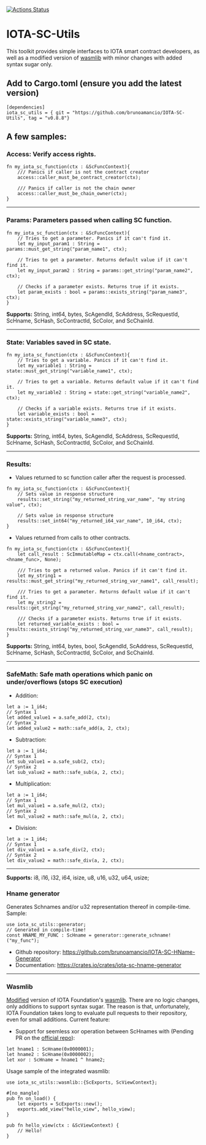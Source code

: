 [![Actions Status](https://github.com/brunoamancio/IOTA-SC-Utils/workflows/Build/badge.svg)](https://github.com/brunoamancio/IOTA-SC-Utils/actions)

# IOTA-SC-Utils

This toolkit provides simple interfaces to IOTA smart contract developers, as well as a modified version of [wasmlib](https://github.com/iotaledger/wasp/tree/master/contracts/rust/wasmlib/docs) with minor changes with added syntax sugar only.

## Add to Cargo.toml (ensure you add the latest version)
```
[dependencies]
iota_sc_utils = { git = "https://github.com/brunoamancio/IOTA-SC-Utils", tag = "v0.8.8"}
```

## A few samples:

### Access: Verify access rights.
```
fn my_iota_sc_function(ctx : &ScFuncContext){
    /// Panics if caller is not the contract creator
    access::caller_must_be_contract_creator(ctx);

    /// Panics if caller is not the chain owner
    access::caller_must_be_chain_owner(ctx);
}
```

---

### Params: Parameters passed when calling SC function.
```
fn my_iota_sc_function(ctx : &ScFuncContext){
    // Tries to get a parameter. Panics if it can't find it.
    let my_input_param1 : String = params::must_get_string("param_name1", ctx);

    // Tries to get a parameter. Returns default value if it can't find it.
    let my_input_param2 : String = params::get_string("param_name2", ctx);

    // Checks if a parameter exists. Returns true if it exists.
    let param_exists : bool = params::exists_string("param_name3", ctx);
}
```
**Supports:** String, int64, bytes, ScAgendId, ScAddress, ScRequestId, ScHname, ScHash, ScContractId, ScColor, and ScChainId.

---

### State: Variables saved in SC state.
```
fn my_iota_sc_function(ctx : &ScFuncContext){
    // Tries to get a variable. Panics if it can't find it.
    let my_variable1 : String = state::must_get_string("variable_name1", ctx);

    // Tries to get a variable. Returns default value if it can't find it.
    let my_variable2 : String = state::get_string("variable_name2", ctx);

    // Checks if a variable exists. Returns true if it exists.
    let variable_exists : bool = state::exists_string("variable_name3", ctx);
}
```
**Supports:** String, int64, bytes, ScAgendId, ScAddress, ScRequestId, ScHname, ScHash, ScContractId, ScColor, and ScChainId.

---

### Results: 
- Values returned to sc function caller after the request is processed.
```
fn my_iota_sc_function(ctx : &ScFuncContext){
    // Sets value in response structure
    results::set_string("my_returned_string_var_name", "my string value", ctx);

    // Sets value in response structure
    results::set_int64("my_returned_i64_var_name", 10_i64, ctx);
}
```
- Values returned from calls to other contracts.
```
fn my_iota_sc_function(ctx : &ScFuncContext){
    let call_result : ScImmutableMap = ctx.call(<hname_contract>, <hname_func>, None);
    
    /// Tries to get a returned value. Panics if it can't find it.
    let my_string1 = results::must_get_string("my_returned_string_var_name1", call_result);

    /// Tries to get a parameter. Returns default value if it can't find it.
    let my_string2 = results::get_string("my_returned_string_var_name2", call_result);

    /// Checks if a parameter exists. Returns true if it exists.
    let returned_variable_exists : bool = results::exists_string("my_returned_string_var_name3", call_result);
}
```
**Supports:** String, int64, bytes, bool, ScAgendId, ScAddress, ScRequestId, ScHname, ScHash, ScContractId, ScColor, and ScChainId.

---

### SafeMath: Safe math operations which panic on under/overflows (stops SC execution)
- Addition:
```
let a := 1_i64;
// Syntax 1
let added_value1 = a.safe_add(2, ctx);
// Syntax 2
let added_value2 = math::safe_add(a, 2, ctx);
```
- Subtraction:
```
let a := 1_i64;
// Syntax 1
let sub_value1 = a.safe_sub(2, ctx);
// Syntax 2
let sub_value2 = math::safe_sub(a, 2, ctx);
```
- Multiplication:
```
let a := 1_i64;
// Syntax 1
let mul_value1 = a.safe_mul(2, ctx);
// Syntax 2
let mul_value2 = math::safe_mul(a, 2, ctx);
```
- Division:
```
let a := 1_i64;
// Syntax 1
let div_value1 = a.safe_div(2, ctx);
// Syntax 2
let div_value2 = math::safe_div(a, 2, ctx);
```
---
**Supports:** i8, i16, i32, i64, isize, u8, u16, u32, u64, usize;

### Hname generator
Generates Schnames and/or u32 representation thereof in compile-time. 
Sample:
```
use iota_sc_utils::generator;
// Generated in compile-time!
const HNAME_MY_FUNC : ScHname = generator::generate_schname!("my_func");
```
- Github repository: https://github.com/brunoamancio/IOTA-SC-HName-Generator 
- Documentation: https://crates.io/crates/iota-sc-hname-generator

---

### Wasmlib
[Modified](https://github.com/brunoamancio/Wasm-lib) version of IOTA Foundation's [wasmlib](https://github.com/iotaledger/wasp/tree/master/contracts/rust/wasmlib). There are no logic changes, only additions to support syntax sugar. The reason is that, unfortunately, IOTA Foundation takes long to evaluate pull requests to their repository, even for small additions. Current feature:
- Support for seemless xor operation between ScHnames with (Pending PR on the [official repo](https://github.com/iotaledger/wasp/pull/132)):
```
let hname1 : ScHname(0x0000001);
let hname2 : ScHname(0x0000002);
let xor : ScHname = hname1 ^ hname2;
```

Usage sample of the integrated wasmlib:
```
use iota_sc_utils::wasmlib::{ScExports, ScViewContext};

#[no_mangle]
pub fn on_load() {
    let exports = ScExports::new();
    exports.add_view("hello_view", hello_view);
}

pub fn hello_view(ctx : &ScViewContext) {
    // Hello!
}
```
